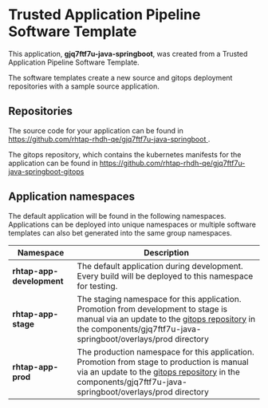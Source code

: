 # Trusted Application Pipeline Software Template

This application, **gjq7ftf7u-java-springboot**, was created from a Trusted Application Pipeline Software Template.

The software templates create a new source and gitops deployment repositories with a sample source application. 

## Repositories

The source code for your application can be found in [https://github.com/rhtap-rhdh-qe/gjq7ftf7u-java-springboot ](https://github.com/rhtap-rhdh-qe/gjq7ftf7u-java-springboot ).
 
The gitops repository, which contains the kubernetes manifests for the application can be found in 
[https://github.com/rhtap-rhdh-qe/gjq7ftf7u-java-springboot-gitops ](https://github.com/rhtap-rhdh-qe/gjq7ftf7u-java-springboot-gitops ) 

## Application namespaces 

The default application will be found in the following namespaces. Applications can be deployed into unique namespaces or multiple software templates can also bet generated into the same group namespaces.  

|  Namespace   |  Description   |  
| -------- | -------- |   
| **rhtap-app-development** | The default application during development. Every build will be deployed to this namespace for testing. | 
| **rhtap-app-stage** | The staging namespace for this application. Promotion from development to stage is manual via an update to the [gitops repository](https://github.com/rhtap-rhdh-qe/gjq7ftf7u-java-springboot-gitops ) in the components/gjq7ftf7u-java-springboot/overlays/prod directory |  
| **rhtap-app-prod** | The production namespace for this application. Promotion from stage to production is manual via an update to the [gitops repository](https://github.com/rhtap-rhdh-qe/gjq7ftf7u-java-springboot-gitops ) in the components/gjq7ftf7u-java-springboot/overlays/prod directory | 
